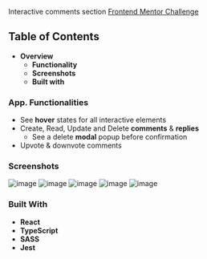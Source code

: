 Interactive comments section [Frontend Mentor Challenge](https://www.frontendmentor.io/challenges/interactive-comments-section-iG1RugEG9)
## Table of Contents
* <strong>Overview</strong>
    * <strong>Functionality</strong>
    * <strong>Screenshots</strong>
    * <strong>Built with</strong>
### App. Functionalities
* See <strong>hover</strong> states for all interactive elements
* Create, Read, Update and Delete <strong>comments</strong> & <strong>replies</strong>
    * See a delete <strong>modal</strong> popup before confirmation
* Upvote & downvote comments
### Screenshots
![image](https://user-images.githubusercontent.com/89903354/236697750-8a35245c-bf3c-438d-a21d-c120ae504fa6.png)
![image](https://user-images.githubusercontent.com/89903354/236697774-99fe6062-f8c6-4c78-8d9f-11ebd9820fbd.png)
![image](https://user-images.githubusercontent.com/89903354/236697819-1985bc8a-cc75-456a-b312-4f8979fe1108.png)
![image](https://user-images.githubusercontent.com/89903354/236697892-5c85a99d-278a-4624-b559-f0b8ab228bf5.png)
![image](https://user-images.githubusercontent.com/89903354/236697954-6c138fe5-049f-4300-8d00-6865aa2103aa.png)
### Built With
* <strong>React</strong>
* <strong>TypeScript</strong>
* <strong>SASS</strong>
* <strong>Jest</strong>
